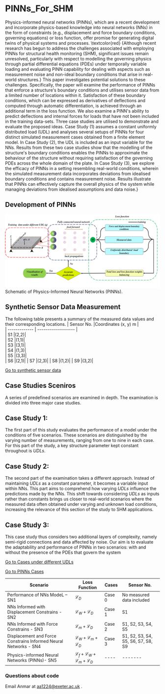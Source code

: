 # PINNs_For_SHM

Physics-informed neural networks (PINNs), which are a recent development and incorporate physics-based knowledge into neural networks (NNs) in the form of constraints (e.g., displacement and force boundary conditions, governing equations) or loss function, offer promise for generating digital twins of physical systems and processes. \textcolor{red} {Although recent research has begun to address the challenges associated with employing PINNs for structural health monitoring (SHM), significant issues remain unresolved, particularly with respect to modelling the governing physics through partial differential equations (PDEs) under temporally variable loading and evaluating PINN capability for dealing with aspects such as measurement noise and non-ideal boundary conditions that arise in real-world structures.} This paper investigates potential solutions to these challenges. Specifically, the paper will examine the performance of PINNs that enforce a structure's boundary conditions and utilises sensor data from a limited number of locations within it. Satisfaction of these boundary conditions, which can be expressed as derivatives of deflections and computed through automatic differentiation, is achieved through an additional term in the loss function. We also examine a PINN's ability to predict deflections and internal forces for loads that have not been included in the training data-sets. Three case studies are utilised to demonstrate and evaluate the proposed ideas. Case Study (1) assumes a constant uniformly distributed load (UDL) and analyses several setups of PINNs for four distinct simulated measurement cases obtained from a finite element model.  In Case Study (2), the UDL is included as an input variable for the NNs.  Results from these two case studies show that the modelling of the structure's boundary conditions enables the PINNs to approximate the behaviour of the structure without requiring satisfaction of the governing PDEs across the whole domain of the plate. In Case Study (3), we explore the efficacy of PINNs in a setting resembling real-world conditions, wherein the simulated measurement data incorporates deviations from idealised boundary conditions and contains measurement noise. Results illustrate that PINNs can effectively capture the overall physics of the system while managing deviations from idealised assumptions and data noise.}

## Development of PINNs
![alt text](https://github.com/AnmarAl-Adly/PINNs_FOR_SHM/blob/main/fig5.jpg)
Schematic of Physics-Informed Neural Networks (PINNs).
## Synthetic Sensor Data Measurement
The following table presents a summary of the measured data values and their corresponding locations.
| Sensor No.     |Coordinates (x, y) m |                                                                   
| -------------  | ------------------- |                                                    
| S1             |(2,2)|                                                     
| S2             |(1,1)|                                       
| S3             |(3,1)|                                                                
| S4             |(1,3)|                     
| S5             |(3,3)|       
| S6             |(2,1)|
| S7             |(2,3)|
| S8             |(1,2)|
| S9             |(3,2)|

[Go to synthetic sensor data](syntheticsensordata/)

## Case Studies Sceniros
A series of predefined scenarios are examined in depth. The examination is divided into three major case studies.
## Case Study 1: 
The first part of this study evaluates the performance of a model under the conditions of five scenarios. These scenarios are distinguished by the varying number of measurements, ranging from one to nine in each case. For this part of the study, a key structure parameter kept constant throughout is $UDLs$. 

## Case Study 2:
The second part of the examination takes a different approach. Instead of maintaining $UDLs$ as a constant parameter, it becomes a variable input within NNs. This part aims to comprehend how varying $UDLs$ influence the predictions made by the NNs. This shift towards considering $UDLs$ as inputs rather than constants brings us closer to real-world scenarios where the measured data often obtained under varying and unknown load conditions, increasing the relevance of this section of the study to SHM applications.
## Case Study 3: 
This case study thus considers two additional layers of complexity, namely semi-rigid connections and data affected by noise. Our aim is to evaluate the adaptability and performance of PINNs in two scenarios: with and without the presence of the PDEs that govern the system



[Go to Cases under different UDLs](CasesunderdifferentUDLs/)

[Go to PINNs Cases](SN5/)

| Scenario      |Loss Function  |                                                      Cases         |Sensor No.     |               
| ------------- | ------------- |                                                      ------------- | ------------- |
| Performance of NNs ModeL – SN1           |$\mathcal{L}_D$|                                                     Case 0         |No measured data included|
| NNs Informed with Displacement Constrains - SN2        |$\mathcal{L}_W+\mathcal{L}_D$|                                       Case 1         |S1|
| NNs Informed with Force Constrains - SN3           |$\mathcal{L}_m +\mathcal{L}_D$|                                      Case 2         |S1, S2, S3, S4, S5|                           
|Displacement and Force Constrains Informed Neural Networks - SN4         |$\mathcal{L}_W + \mathcal{L}_m +\mathcal{L}_D$|                      Case 3         |S1, S2, S3, S4, S5, S6, S7, S8, S9|
|Physics-informed Neural Networks (PINNs)- SN5           |$\mathcal{L}_f + \mathcal{L}_W + \mathcal{L}_m +\mathcal{L}_D$|       ----          |-------|


### Questions about code

Email Anmar at aa1224@exeter.ac.uk .
